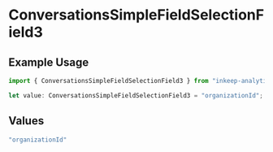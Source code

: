 # ConversationsSimpleFieldSelectionField3

## Example Usage

```typescript
import { ConversationsSimpleFieldSelectionField3 } from "inkeep-analytics-typescript/models/components";

let value: ConversationsSimpleFieldSelectionField3 = "organizationId";
```

## Values

```typescript
"organizationId"
```